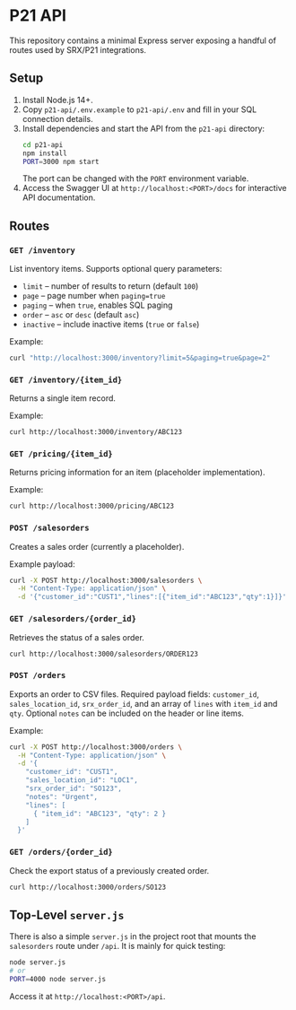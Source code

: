# P21 API

This repository contains a minimal Express server exposing a handful of routes used by SRX/P21 integrations.

## Setup

1. Install Node.js 14+.
2. Copy `p21-api/.env.example` to `p21-api/.env` and fill in your SQL connection details.
3. Install dependencies and start the API from the `p21-api` directory:
   ```bash
   cd p21-api
   npm install
   PORT=3000 npm start
   ```
   The port can be changed with the `PORT` environment variable.
4. Access the Swagger UI at `http://localhost:<PORT>/docs` for interactive API documentation.

## Routes

### `GET /inventory`
List inventory items. Supports optional query parameters:
- `limit` – number of results to return (default `100`)
- `page` – page number when `paging=true`
- `paging` – when `true`, enables SQL paging
- `order` – `asc` or `desc` (default `asc`)
- `inactive` – include inactive items (`true` or `false`)

Example:
```bash
curl "http://localhost:3000/inventory?limit=5&paging=true&page=2"
```

### `GET /inventory/{item_id}`
Returns a single item record.

Example:
```bash
curl http://localhost:3000/inventory/ABC123
```

### `GET /pricing/{item_id}`
Returns pricing information for an item (placeholder implementation).

Example:
```bash
curl http://localhost:3000/pricing/ABC123
```

### `POST /salesorders`
Creates a sales order (currently a placeholder).

Example payload:
```bash
curl -X POST http://localhost:3000/salesorders \
  -H "Content-Type: application/json" \
  -d '{"customer_id":"CUST1","lines":[{"item_id":"ABC123","qty":1}]}'
```

### `GET /salesorders/{order_id}`
Retrieves the status of a sales order.

```bash
curl http://localhost:3000/salesorders/ORDER123
```

### `POST /orders`
Exports an order to CSV files. Required payload fields:
`customer_id`, `sales_location_id`, `srx_order_id`, and an array of `lines` with `item_id` and `qty`.
Optional `notes` can be included on the header or line items.

Example:
```bash
curl -X POST http://localhost:3000/orders \
  -H "Content-Type: application/json" \
  -d '{
    "customer_id": "CUST1",
    "sales_location_id": "LOC1",
    "srx_order_id": "SO123",
    "notes": "Urgent",
    "lines": [
      { "item_id": "ABC123", "qty": 2 }
    ]
  }'
```

### `GET /orders/{order_id}`
Check the export status of a previously created order.

```bash
curl http://localhost:3000/orders/SO123
```

## Top-Level `server.js`
There is also a simple `server.js` in the project root that mounts the `salesorders` route under `/api`. It is mainly for quick testing:

```bash
node server.js
# or
PORT=4000 node server.js
```

Access it at `http://localhost:<PORT>/api`.


